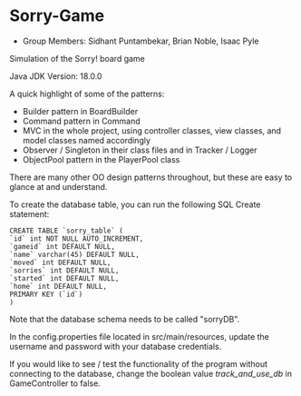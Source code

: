 # Sorry-Game

* Group Members: Sidhant Puntambekar, Brian Noble, Isaac Pyle

Simulation of the Sorry! board game

Java JDK Version: 18.0.0

A quick highlight of some of the patterns:
* Builder pattern in BoardBuilder
* Command pattern in Command
* MVC in the whole project, using controller classes, view classes, and model classes named accordingly
* Observer / Singleton in their class files and in Tracker / Logger
* ObjectPool pattern in the PlayerPool class

There are many other OO design patterns throughout, but these are easy to glance at and understand.

To create the database table, you can run the following SQL Create statement:

```
CREATE TABLE `sorry_table` (
`id` int NOT NULL AUTO_INCREMENT,
`gameid` int DEFAULT NULL,
`name` varchar(45) DEFAULT NULL,
`moved` int DEFAULT NULL,
`sorries` int DEFAULT NULL,
`started` int DEFAULT NULL,
`home` int DEFAULT NULL,
PRIMARY KEY (`id`)
)
```

Note that the database schema needs to be called "sorryDB".

In the config.properties file located in src/main/resources, update the username and password with your database credentials.

If you would like to see / test the functionality of the program without connecting to the database, change the boolean value *track_and_use_db* in GameController to false.  
